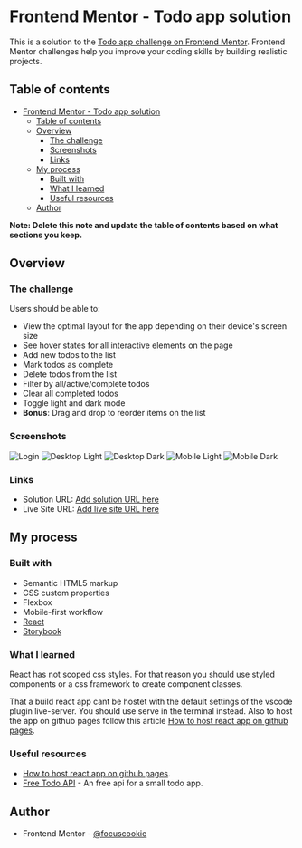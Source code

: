 # Frontend Mentor - Todo app solution

This is a solution to the [Todo app challenge on Frontend Mentor](https://www.frontendmentor.io/challenges/todo-app-Su1_KokOW). Frontend Mentor challenges help you improve your coding skills by building realistic projects.

## Table of contents

- [Frontend Mentor - Todo app solution](#frontend-mentor---todo-app-solution)
  - [Table of contents](#table-of-contents)
  - [Overview](#overview)
    - [The challenge](#the-challenge)
    - [Screenshots](#screenshots)
    - [Links](#links)
  - [My process](#my-process)
    - [Built with](#built-with)
    - [What I learned](#what-i-learned)
    - [Useful resources](#useful-resources)
  - [Author](#author)

**Note: Delete this note and update the table of contents based on what sections you keep.**

## Overview

### The challenge

Users should be able to:

- View the optimal layout for the app depending on their device's screen size
- See hover states for all interactive elements on the page
- Add new todos to the list
- Mark todos as complete
- Delete todos from the list
- Filter by all/active/complete todos
- Clear all completed todos
- Toggle light and dark mode
- **Bonus**: Drag and drop to reorder items on the list

### Screenshots

![Login](./screenshots/login.png)
![Desktop Light](./screenshots/desktop_light.png)
![Desktop Dark](./screenshots/desktop_dark.png)
![Mobile Light](./screenshots/mobile_light.png)
![Mobile Dark](./screenshots/mobile_dark.png)

### Links

- Solution URL: [Add solution URL here](https://github.com/FocusCookie/fm-todo-app-react-api/)
- Live Site URL: [Add live site URL here](https://focuscookie.github.io/fm-todo-app-react-api/)

## My process

### Built with

- Semantic HTML5 markup
- CSS custom properties
- Flexbox
- Mobile-first workflow
- [React](https://reactjs.org/)
- [Storybook](https://storybook.js.org/)

### What I learned

React has not scoped css styles. For that reason you should use styled components or a css framework to create component classes.

That a build react app cant be hostet with the default settings of the vscode plugin live-server. You should use serve in the terminal instead. Also to host the app on github pages follow this article
[How to host react app on github pages](https://dev.to/yuribenjamin/how-to-deploy-react-app-in-github-pages-2a1f).

### Useful resources

- [How to host react app on github pages](https://dev.to/yuribenjamin/how-to-deploy-react-app-in-github-pages-2a1f).
- [Free Todo API](https://documenter.getpostman.com/view/8858534/SW7dX7JG#b7508760-058c-4d0d-8b2c-a89f7df0d42e) - An free api for a small todo app.

## Author

- Frontend Mentor - [@focuscookie](https://www.frontendmentor.io/profile/focuscookie)
